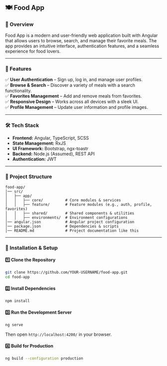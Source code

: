 ## 🍽️ Food App

### 🚀 Overview
Food App is a modern and user-friendly web application built with Angular that allows users to browse, search, and manage their favorite meals. The app provides an intuitive interface, authentication features, and a seamless experience for food lovers.

---

### 🎯 Features
✅ **User Authentication** – Sign up, log in, and manage user profiles.  
✅ **Browse & Search** – Discover a variety of meals with a search functionality.  
✅ **Favorites Management** – Add and remove meals from favorites.  
✅ **Responsive Design** – Works across all devices with a sleek UI.  
✅ **Profile Management** – Update user information and profile images.  

---

### 🛠️ Tech Stack
- **Frontend:** Angular, TypeScript, SCSS  
- **State Management:** RxJS  
- **UI Framework:** Bootstrap, ngx-toastr  
- **Backend:** Node.js (Assumed), REST API  
- **Authentication:** JWT  

---

### 📂 Project Structure
```
food-app/
│── src/
│   ├── app/
│   │   ├── core/          # Core modules & services
│   │   ├── feature/       # Feature modules (e.g., auth, profile, favorites)
│   │   ├── shared/        # Shared components & utilities
│   │   ├── environments/  # Environment configurations
│── angular.json           # Angular project configuration
│── package.json           # Dependencies & scripts
│── README.md              # Project documentation like this
```

---

### 📌 Installation & Setup
#### 1️⃣ Clone the Repository
```bash
git clone https://github.com/YOUR-USERNAME/food-app.git
cd food-app
```

#### 2️⃣ Install Dependencies
```bash
npm install
```

#### 3️⃣ Run the Development Server
```bash
ng serve
```
Then open `http://localhost:4200/` in your browser.

#### 4️⃣ Build for Production
```bash
ng build --configuration production
```

